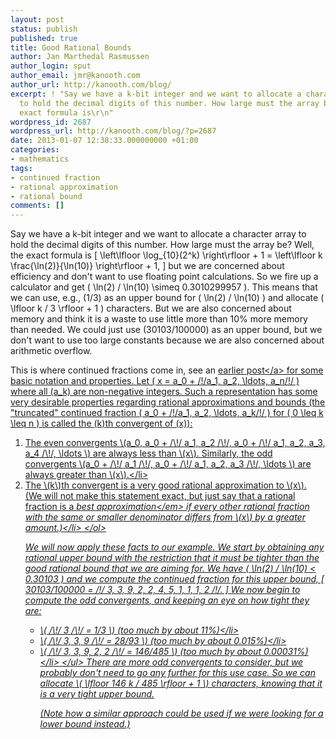 ```yaml
---
layout: post
status: publish
published: true
title: Good Rational Bounds
author: Jan Marthedal Rasmussen
author_login: sput
author_email: jmr@kanooth.com
author_url: http://kanooth.com/blog/
excerpt: ! "Say we have a k-bit integer and we want to allocate a character array
  to hold the decimal digits of this number. How large must the array be? Well, the
  exact formula is\r\n"
wordpress_id: 2687
wordpress_url: http://kanooth.com/blog/?p=2687
date: 2013-01-07 12:38:33.000000000 +01:00
categories:
- mathematics
tags:
- continued fraction
- rational approximation
- rational bound
comments: []
---
```

Say we have a k-bit integer and we want to allocate a character array to hold the decimal digits of this number. How large must the array be? Well, the exact formula is
<a id="more"></a><a id="more-2687"></a>
\[
\left\lfloor \log_{10}(2^k) \right\rfloor + 1 = \left\lfloor k \frac{\ln(2)}{\ln(10)} \right\rfloor + 1,
\]
but we are concerned about efficiency and don't want to use floating point calculations. So we fire up a calculator and get \( \ln(2) &#47; \ln(10) \simeq 0.3010299957 \). This means that we can use, e.g., \(1&#47;3\) as an upper bound for \( \ln(2) &#47; \ln(10) \) and allocate \( \lfloor k &#47; 3 \rfloor + 1 \) characters. But we are also concerned about memory and think it is a waste to use little more than 10% more memory than needed. We could just use \(30103&#47;100000\) as an upper bound, but we don't want to use too large constants because we are also concerned about arithmetic overflow.

This is where continued fractions come in, see an <a href="&#47;blog&#47;2009&#47;11&#47;continued-fractions-and-continuants.html">earlier post<&#47;a> for some basic notation and properties. Let \( x = a_0 + &#47;\!&#47;a_1, a_2, \ldots, a_n&#47;\!&#47; \) where all \(a_k\) are non-negative integers. Such a representation has some very desirable properties regarding rational approximations and bounds (the "truncated" continued fraction \( a_0 + &#47;\!&#47;a_1, a_2, \ldots, a_k&#47;\!&#47; \) for \( 0 \leq k \leq n \) is called the \(k\)th convergent of \(x\)):
<ol>
<li>The even convergents \(a_0, a_0 + &#47;\!&#47; a_1, a_2 &#47;\!&#47;, a_0 + &#47;\!&#47; a_1, a_2, a_3, a_4 &#47;\!&#47;, \ldots \) are always less than \(x\). Similarly, the odd convergents \(a_0 + &#47;\!&#47; a_1 &#47;\!&#47;, a_0 + &#47;\!&#47; a_1, a_2, a_3 &#47;\!&#47;, \ldots \) are always greater than \(x\).<&#47;li>
<li>The \(k\)th convergent is a very good rational approximation to \(x\). (We will not make this statement exact, but just say that a rational fraction is a <em>best approximation<&#47;em> if every other rational fraction with the same or smaller denominator differs from \(x\) by a greater amount.)<&#47;li>
<&#47;ol>

We will now apply these facts to our example. We start by obtaining any rational upper bound with the restriction that it must be tighter than the good rational bound that we are aiming for. We have \( \ln(2) &#47; \ln(10) < 0.30103 \) and we compute the continued fraction for this upper bound,
\[
30103&#47;100000 = &#47;\!&#47; 3, 3, 9, 2, 2, 4, 5, 1, 1, 1, 2 &#47;\!&#47;.
\]
We now begin to compute the odd convergents, and keeping an eye on how tight they are:
<ul>
	<li>\( &#47;\!&#47; 3 &#47;\!&#47; = 1&#47;3 \) (too much by about 11%)<&#47;li>
	<li>\( &#47;\!&#47; 3, 3, 9 &#47;\!&#47; = 28&#47;93 \) (too much by about 0.015%)<&#47;li>
	<li>\( &#47;\!&#47; 3, 3, 9, 2, 2 &#47;\!&#47; = 146&#47;485 \) (too much by about 0.00031%)<&#47;li>
<&#47;ul>
There are more odd convergents to consider, but we probably don't need to go any further for this use case. So we can allocate \( \lfloor 146 k &#47; 485 \rfloor + 1 \) characters, knowing that it is a very tight upper bound.

(Note how a similar approach could be used if we were looking for a lower bound instead.)

